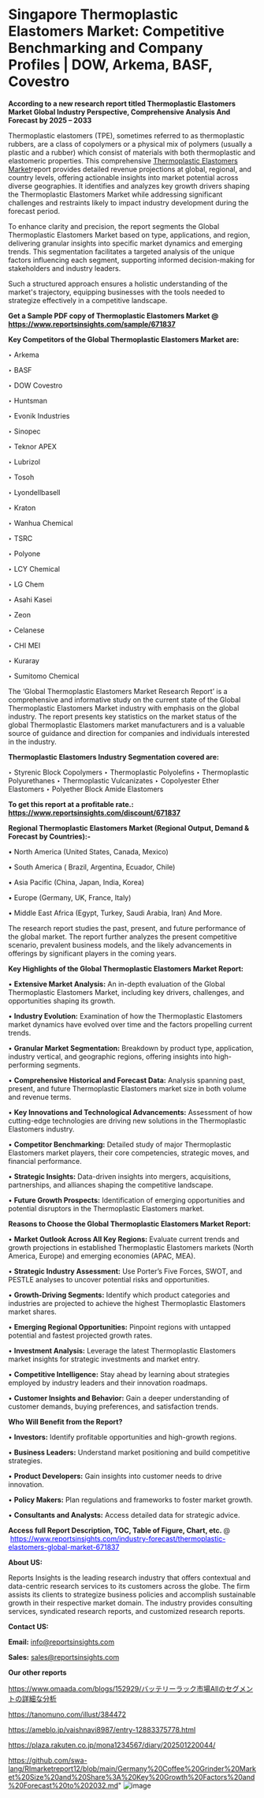# Singapore Thermoplastic Elastomers Market: Competitive Benchmarking and Company Profiles | DOW, Arkema, BASF, Covestro

<strong>According to a new research report titled Thermoplastic Elastomers Market Global Industry Perspective, Comprehensive Analysis And Forecast by 2025 – 2033</strong>

Thermoplastic elastomers (TPE), sometimes referred to as thermoplastic rubbers, are a class of copolymers or a physical mix of polymers (usually a plastic and a rubber) which consist of materials with both thermoplastic and elastomeric properties. This comprehensive <a href=https://www.reportsinsights.com/sample/671837>Thermoplastic Elastomers Market</a>report provides detailed revenue projections at global, regional, and country levels, offering actionable insights into market potential across diverse geographies. It identifies and analyzes key growth drivers shaping the Thermoplastic Elastomers Market while addressing significant challenges and restraints likely to impact industry development during the forecast period.

To enhance clarity and precision, the report segments the Global Thermoplastic Elastomers Market based on type, applications, and region, delivering granular insights into specific market dynamics and emerging trends. This segmentation facilitates a targeted analysis of the unique factors influencing each segment, supporting informed decision-making for stakeholders and industry leaders.

Such a structured approach ensures a holistic understanding of the market's trajectory, equipping businesses with the tools needed to strategize effectively in a competitive landscape.

<strong>Get a Sample PDF copy of Thermoplastic Elastomers Market </strong><strong>@<a href=https://www.reportsinsights.com/sample/671837 style=color:#0000ff;> https://www.reportsinsights.com/sample/671837</a></strong></font>

<strong>Key Competitors of the Global Thermoplastic Elastomers Market are:</strong>

‣ Arkema

‣ BASF

‣ DOW Covestro

‣ Huntsman

‣ Evonik Industries

‣ Sinopec

‣ Teknor APEX

‣ Lubrizol

‣ Tosoh

‣ Lyondellbasell

‣ Kraton

‣ Wanhua Chemical

‣ TSRC

‣ Polyone

‣ LCY Chemical

‣ LG Chem

‣ Asahi Kasei

‣ Zeon

‣ Celanese

‣ CHI MEI

‣ Kuraray

‣ Sumitomo Chemical

The ‘Global Thermoplastic Elastomers Market Research Report’ is a comprehensive and informative study on the current state of the Global Thermoplastic Elastomers Market industry with emphasis on the global industry. The report presents key statistics on the market status of the global Thermoplastic Elastomers market manufacturers and is a valuable source of guidance and direction for companies and individuals interested in the industry.

<strong>Thermoplastic Elastomers Industry Segmentation covered are:</strong>

‣ Styrenic Block Copolymers
‣ Thermoplastic Polyolefins
‣ Thermoplastic Polyurethanes
‣ Thermoplastic Vulcanizates
‣ Copolyester Ether Elastomers
‣ Polyether Block Amide Elastomers

<strong>To get this report at a profitable rate.: <a href=https://www.reportsinsights.com/discount/671837 style=color:#0000ff;>https://www.reportsinsights.com/discount/671837</a></strong></font>

<strong>Regional Thermoplastic Elastomers Market (Regional Output, Demand &amp; Forecast by Countries):-</strong>

• North America (United States, Canada, Mexico)

• South America ( Brazil, Argentina, Ecuador, Chile)

• Asia Pacific (China, Japan, India, Korea)

• Europe (Germany, UK, France, Italy)

• Middle East Africa (Egypt, Turkey, Saudi Arabia, Iran) And More.

The research report studies the past, present, and future performance of the global market. The report further analyzes the present competitive scenario, prevalent business models, and the likely advancements in offerings by significant players in the coming years.

<strong>Key Highlights of the Global Thermoplastic Elastomers Market Report:</strong>

• <strong>Extensive Market Analysis:</strong> An in-depth evaluation of the Global Thermoplastic Elastomers Market, including key drivers, challenges, and opportunities shaping its growth.

• <strong>Industry Evolution:</strong> Examination of how the Thermoplastic Elastomers market dynamics have evolved over time and the factors propelling current trends.

• <strong>Granular Market Segmentation:</strong> Breakdown by product type, application, industry vertical, and geographic regions, offering insights into high-performing segments.

• <strong>Comprehensive Historical and Forecast Data:</strong> Analysis spanning past, present, and future Thermoplastic Elastomers market size in both volume and revenue terms.

• <strong>Key Innovations and Technological Advancements:</strong> Assessment of how cutting-edge technologies are driving new solutions in the Thermoplastic Elastomers industry.

• <strong>Competitor Benchmarking:</strong> Detailed study of major Thermoplastic Elastomers market players, their core competencies, strategic moves, and financial performance.

• <strong>Strategic Insights:</strong> Data-driven insights into mergers, acquisitions, partnerships, and alliances shaping the competitive landscape.

• <strong>Future Growth Prospects:</strong> Identification of emerging opportunities and potential disruptors in the Thermoplastic Elastomers market.

<strong>Reasons to Choose the Global Thermoplastic Elastomers Market Report:</strong>

• <strong>Market Outlook Across All Key Regions:</strong> Evaluate current trends and growth projections in established Thermoplastic Elastomers markets (North America, Europe) and emerging economies (APAC, MEA).

• <strong>Strategic Industry Assessment:</strong> Use Porter’s Five Forces, SWOT, and PESTLE analyses to uncover potential risks and opportunities.

• <strong>Growth-Driving Segments:</strong> Identify which product categories and industries are projected to achieve the highest Thermoplastic Elastomers market shares.

• <strong>Emerging Regional Opportunities:</strong> Pinpoint regions with untapped potential and fastest projected growth rates.

• <strong>Investment Analysis:</strong> Leverage the latest Thermoplastic Elastomers market insights for strategic investments and market entry.

• <strong>Competitive Intelligence:</strong> Stay ahead by learning about strategies employed by industry leaders and their innovation roadmaps.

• <strong>Customer Insights and Behavior:</strong> Gain a deeper understanding of customer demands, buying preferences, and satisfaction trends.

<strong>Who Will Benefit from the Report?</strong>

• <strong>Investors:</strong> Identify profitable opportunities and high-growth regions.

• <strong>Business Leaders:</strong> Understand market positioning and build competitive strategies.

• <strong>Product Developers:</strong> Gain insights into customer needs to drive innovation.

• <strong>Policy Makers:</strong> Plan regulations and frameworks to foster market growth.

• <strong>Consultants and Analysts:</strong> Access detailed data for strategic advice.
</ul>
<strong>Access full Report Description, TOC, Table of Figure, Chart, etc. </strong>@  <a href=https://www.reportsinsights.com/industry-forecast/thermoplastic-elastomers-global-market-671837 style=color:#0000ff;>https://www.reportsinsights.com/industry-forecast/thermoplastic-elastomers-global-market-671837</a></font>

<strong><strong>About US</strong>:</strong>

Reports Insights is the leading research industry that offers contextual and data-centric research services to its customers across the globe. The firm assists its clients to strategize business policies and accomplish sustainable growth in their respective market domain. The industry provides consulting services, syndicated research reports, and customized research reports.

<strong>Contact US:</strong>

<p class=""""><b>Email:</b> <a href=mailto:info@reportsinsights.com>info@reportsinsights.com</a></p>
<p class=""""><b>Sales:</b> <a href=mailto:sales@reportsinsights.com>sales@reportsinsights.com</a></p>

<strong>Our other reports</strong>

<a href=https://www.omaada.com/blogs/152929/バッテリーラック市場Allのセグメントの詳細な分析>https://www.omaada.com/blogs/152929/バッテリーラック市場Allのセグメントの詳細な分析</a>

<a href=https://tanomuno.com/illust/384472>https://tanomuno.com/illust/384472</a>

<a href=https://ameblo.jp/vaishnavi8987/entry-12883375778.html>https://ameblo.jp/vaishnavi8987/entry-12883375778.html</a>

<a href=https://plaza.rakuten.co.jp/mona1234567/diary/202501220044/>https://plaza.rakuten.co.jp/mona1234567/diary/202501220044/</a>

<a href=https://github.com/swa-lang/RImarketreport12/blob/main/Germany%20Coffee%20Grinder%20Market%20Size%20and%20Share%3A%20Key%20Growth%20Factors%20and%20Forecast%20to%202032.md>https://github.com/swa-lang/RImarketreport12/blob/main/Germany%20Coffee%20Grinder%20Market%20Size%20and%20Share%3A%20Key%20Growth%20Factors%20and%20Forecast%20to%202032.md</a>"
![image](https://github.com/user-attachments/assets/9f45f845-d169-4b5f-9569-c600c3971e0c)
